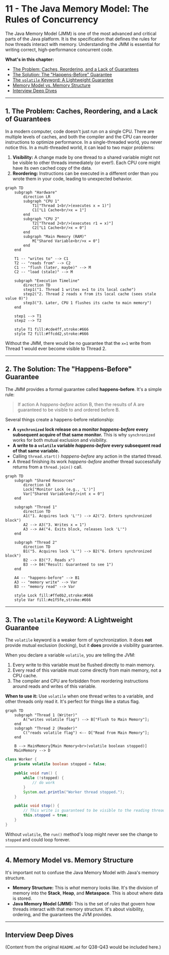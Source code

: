 # 11 - The Java Memory Model: The Rules of Concurrency

The Java Memory Model (JMM) is one of the most advanced and critical parts of the Java platform. It is the specification that defines the rules for how threads interact with memory. Understanding the JMM is essential for writing correct, high-performance concurrent code.

**What's in this chapter:**
*   [The Problem: Caches, Reordering, and a Lack of Guarantees](#1-the-problem-caches-reordering-and-a-lack-of-guarantees)
*   [The Solution: The "Happens-Before" Guarantee](#2-the-solution-the-happens-before-guarantee)
*   [The `volatile` Keyword: A Lightweight Guarantee](#3-the-volatile-keyword-a-lightweight-guarantee)
*   [Memory Model vs. Memory Structure](#4-memory-model-vs-memory-structure)
*   [Interview Deep Dives](#interview-deep-dives)

---

## 1. The Problem: Caches, Reordering, and a Lack of Guarantees

In a modern computer, code doesn't just run on a single CPU. There are multiple levels of caches, and both the compiler and the CPU can reorder instructions to optimize performance. In a single-threaded world, you never notice this. In a multi-threaded world, it can lead to two major problems:

1.  **Visibility:** A change made by one thread to a shared variable might not be visible to other threads immediately (or ever!). Each CPU core might have its own cached copy of the data.
2.  **Reordering:** Instructions can be executed in a different order than you wrote them in your code, leading to unexpected behavior.

```mermaid
graph TD
    subgraph "Hardware"
        direction LR
        subgraph "CPU 1"
            T1["Thread 1<br/>(executes x = 1)"]
            C1["L1 Cache<br/>x = 1"]
        end
        subgraph "CPU 2"
            T2["Thread 2<br/>(executes r1 = x)"]
            C2["L1 Cache<br/>x = 0"]
        end
        subgraph "Main Memory (RAM)"
            M["Shared Variable<br/>x = 0"]
        end
    end

    T1 -- "writes to" --> C1
    T2 -- "reads from" --> C2
    C1 -- "flush (later, maybe)" --> M
    C2 -- "load (stale)" --> M

    subgraph "Execution Timeline"
        direction TD
        step1("1. Thread 1 writes x=1 to its local cache")
        step2("2. Thread 2 reads x from its local cache (sees stale value 0)")
        step3("3. Later, CPU 1 flushes its cache to main memory")
    end

    step1 --> T1
    step2 --> T2

    style T1 fill:#cde4ff,stroke:#666
    style T2 fill:#ffcdd2,stroke:#666
```

Without the JMM, there would be no guarantee that the `x=1` write from Thread 1 would ever become visible to Thread 2.

---

## 2. The Solution: The "Happens-Before" Guarantee

The JMM provides a formal guarantee called **happens-before**. It's a simple rule:
> If action A *happens-before* action B, then the results of A are guaranteed to be visible to and ordered before B.

Several things create a happens-before relationship:
*   **A `synchronized` lock release on a monitor *happens-before* every subsequent acquire of that same monitor.** This is why `synchronized` works for both mutual exclusion and visibility.
*   **A write to a `volatile` variable *happens-before* every subsequent read of that same variable.**
*   Calling `thread.start()` *happens-before* any action in the started thread.
*   A thread finishing its work *happens-before* another thread successfully returns from a `thread.join()` call.

```mermaid
graph TD
    subgraph "Shared Resources"
        direction LR
        Lock["Monitor Lock (e.g., 'L')"]
        Var["Shared Variable<br/>int x = 0"]
    end

    subgraph "Thread 1"
        direction TD
        A1("1. Acquires lock 'L'") --> A2("2. Enters synchronized block")
        A2 --> A3("3. Writes x = 1")
        A3 --> A4("4. Exits block, releases lock 'L'")
    end

    subgraph "Thread 2"
        direction TD
        B1("5. Acquires lock 'L'") --> B2("6. Enters synchronized block")
        B2 --> B3("7. Reads x")
        B3 --> B4("Result: Guaranteed to see 1")
    end

    A4 -- "happens-before" --> B1
    A3 -- "memory write" --> Var
    B3 -- "memory read" --> Var

    style Lock fill:#ffe0b2,stroke:#666
    style Var fill:#e1f5fe,stroke:#666
```

---

## 3. The `volatile` Keyword: A Lightweight Guarantee

The `volatile` keyword is a weaker form of synchronization. It does **not** provide mutual exclusion (locking), but it **does** provide a visibility guarantee.

When you declare a variable `volatile`, you are telling the JVM:
1.  Every write to this variable must be flushed directly to main memory.
2.  Every read of this variable must come directly from main memory, not a CPU cache.
3.  The compiler and CPU are forbidden from reordering instructions around reads and writes of this variable.

**When to use it:**
Use `volatile` when one thread writes to a variable, and other threads only read it. It's perfect for things like a status flag.

```mermaid
graph TD
    subgraph "Thread 1 (Writer)"
        A("writes volatile flag") --> B["Flush to Main Memory"];
    end
    subgraph "Thread 2 (Reader)"
        C("reads volatile flag") <-- D["Read from Main Memory"];
    end

    B --> MainMemory[Main Memory<br>(volatile boolean stopped)]
    MainMemory --> D
```

```java
class Worker {
    private volatile boolean stopped = false;

    public void run() {
        while (!stopped) {
            // do work
        }
        System.out.println("Worker thread stopped.");
    }

    public void stop() {
        // This write is guaranteed to be visible to the reading thread.
        this.stopped = true;
    }
}
```
Without `volatile`, the `run()` method's loop might never see the change to `stopped` and could loop forever.

---

## 4. Memory Model vs. Memory Structure

It's important not to confuse the Java Memory Model with Java's memory structure.
*   **Memory Structure:** This is *what* memory looks like. It's the division of memory into the **Stack**, **Heap**, and **Metaspace**. This is about where data is stored.
*   **Java Memory Model (JMM):** This is the set of *rules* that govern how threads interact with that memory structure. It's about visibility, ordering, and the guarantees the JVM provides.

---

## Interview Deep Dives

(Content from the original `README.md` for Q38-Q43 would be included here.)
